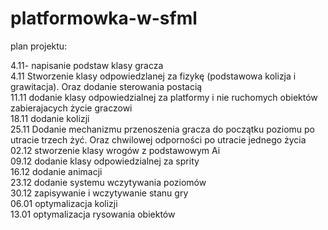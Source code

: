 # platformowka-w-sfml

plan projektu:

4.11- napisanie podstaw klasy gracza <br/>
4.11 Stworzenie klasy odpowiedzlanej za fizykę (podstawowa kolizja i grawitacja). Oraz dodanie sterowania postacią <br/>
11.11 dodanie klasy odpowiedzialnej za platformy i nie ruchomych obiektów zabierajacych życie graczowi <br/> 
18.11 dodanie kolizji <br/>
25.11 Dodanie mechanizmu przenoszenia gracza do początku poziomu po utracie trzech żyć. Oraz chwilowej odporności po utracie jednego życia <br/>
02.12  stworzenie klasy wrogów z podstawowym Ai <br/>
09.12 dodanie klasy odpowiedzialnej za sprity <br/>
16.12 dodanie animacji <br/>
23.12 dodanie systemu wczytywania poziomów <br/>
30.12 zapisywanie i wczytywanie stanu gry <br/>
06.01 optymalizacja kolizji <br/>
13.01 optymalizacja rysowania obiektów <br/>
